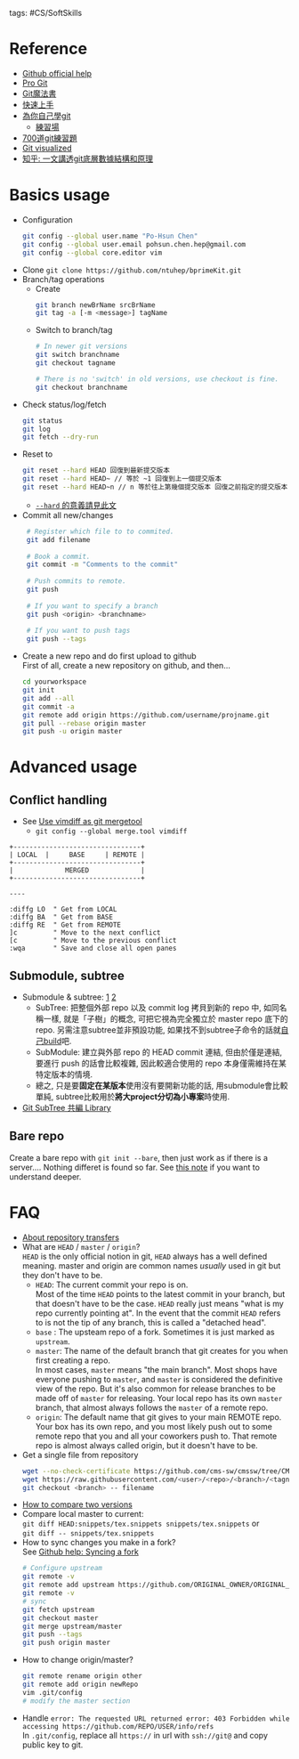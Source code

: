 tags: #CS/SoftSkills 

# Reference 

* [Github official help](https://help.github.com/en)
* [Pro Git](https://git-scm.com/book)
* [Git魔法書](http://www-cs-students.stanford.edu/~blynn/gitmagic/intl/zh_tw/)
* [快速上手](https://zlargon.gitbooks.io/git-tutorial/content/)
* [為你自己學git](https://gitbook.tw/)
    * [練習場](https://gitbook.tw/playground)
* [700道git練習題](https://hackmd.io/6cgdNTXCS4O9COMTCGW5jA?view)
* [Git visualized](https://dev.to/lydiahallie/cs-visualized-useful-git-commands-37p1)
* [知乎: 一文講透git底層數據結構和原理](https://zhuanlan.zhihu.com/p/296780372)

# Basics usage

* Configuration
    ```bash
    git config --global user.name "Po-Hsun Chen"
    git config --global user.email pohsun.chen.hep@gmail.com
    git config --global core.editor vim
    ```
* Clone
    `git clone https://github.com/ntuhep/bprimeKit.git`
* Branch/tag operations
    * Create
        ```bash
        git branch newBrName srcBrName
        git tag -a [-m <message>] tagName
        ```
    * Switch to branch/tag
        ```bash
        # In newer git versions
        git switch branchname
        git checkout tagname
        
        # There is no 'switch' in old versions, use checkout is fine.
        git checkout branchname
        ```
* Check status/log/fetch
    ```bash
    git status
    git log
    git fetch --dry-run
    ```
* Reset to 
    ```bash
    git reset --hard HEAD 回復到最新提交版本
    git reset --hard HEAD~ // 等於 ~1 回復到上一個提交版本
    git reset --hard HEAD~n // n 等於往上第幾個提交版本 回復之前指定的提交版本
    ```
    * [`--hard` 的意義請見此文](https://gitbook.tw/chapters/using-git/reset-commit.html)
* Commit all new/changes
   ```bash
    # Register which file to to commited.
    git add filename
    
    # Book a commit.
    git commit -m "Comments to the commit"
    
    # Push commits to remote.
    git push
    
    # If you want to specify a branch
    git push <origin> <branchname>
    
    # If you want to push tags
    git push --tags
    ```
*   Create a new repo and do first upload to github  
    First of all, create a new repository on github, and then...
    ```bash
    cd yourworkspace
    git init
    git add --all
    git commit -a
    git remote add origin https://github.com/username/projname.git
    git pull --rebase origin master
    git push -u origin master
    ```

# Advanced usage

## Conflict handling  
    
* See [Use vimdiff as git mergetool](https://www.rosipov.com/blog/use-vimdiff-as-git-mergetool/)
    * `git config --global merge.tool vimdiff`

```
+--------------------------------+
| LOCAL  |     BASE     | REMOTE |
+--------------------------------+
|             MERGED             |
+--------------------------------+

----

:diffg LO  " Get from LOCAL
:diffg BA  " Get from BASE
:diffg RE  " Get from REMOTE
]c         " Move to the next conflict
[c         " Move to the previous conflict
:wqa       " Save and close all open panes
```
    
## Submodule, subtree
    
* Submodule & subtree: [1](https://blog.puckwang.com/post/2020/git-submodule-vs-subtree/) [2](https://whchi.github.io/posts/difference-between-subtree-and-submodule/)
    * SubTree: 把整個外部 repo 以及 commit log 拷貝到新的 repo 中, 如同名稱一樣, 就是「子樹」的概念, 可把它視為完全獨立於 master repo 底下的 repo. 另需注意subtree並非預設功能, 如果找不到subtree子命令的話就[自己build](https://github.com/git/git/tree/master/contrib/subtree)吧.
    * SubModule: 建立與外部 repo 的 HEAD commit 連結, 但由於僅是連結, 要進行 push 的話會比較複雜, 因此較適合使用的 repo 本身僅需維持在某特定版本的情境.
    * 總之, 只是要**固定在某版本**使用沒有要開新功能的話, 用submodule會比較單純, subtree比較用於**將大project分切為小專案**時使用.
* [Git SubTree 共編 Library](http://yutin.logdown.com/posts/188306-git-subtree-total-addendum-library)

## Bare repo

Create a bare repo with `git init --bare`, then just work as if there is a server.... Nothing differet is found so far. See [this note](https://hackmd.io/@hbdoy/BJz0V5tv8) if you want to understand deeper.

# FAQ

* [About repository transfers](https://help.github.com/articles/about-repository-transfers/)
* What are `HEAD` / `master` / `origin`?  
    `HEAD` is the only official notion in git, `HEAD` always has a well defined meaning. master and origin are common names *usually* used in git but they don't have to be.
    * `HEAD`:
        The current commit your repo is on.  
        Most of the time `HEAD` points to the latest commit in your branch, but that doesn't have to be the case. `HEAD` really just means "what is my repo currently pointing at". In the event that the commit `HEAD` refers to is not the tip of any branch, this is called a "detached head".
    * `base` : The upsteam repo of a fork. Sometimes it is just marked as `upstream`.
    * `master`: The name of the default branch that git creates for you when first creating a repo.  
        In most cases, `master` means "the main branch". Most shops have everyone pushing to `master`, and `master` is considered the definitive view of the repo. But it's also common for release branches to be made off of `master` for releasing. Your local repo has its own `master` branch, that almost always follows the `master` of a remote repo.
    * `origin`: The default name that git gives to your main REMOTE repo.  
        Your box has its own repo, and you most likely push out to some remote repo that you and all your coworkers push to. That remote repo is almost always called origin, but it doesn't have to be.
* Get a single file from repository
    ```bash
    wget --no-check-certificate https://github.com/cms-sw/cmssw/tree/CMSSW_5_3_X/GeneratorInterface/ExternalDecays/data/Bd_Kstarmumu_Kpi.dec
    wget https://raw.githubusercontent.com/<user>/<repo>/<branch>/<tagname/><filename>
    git checkout <branch> -- filename
    ```
* [How to compare two versions](https://help.github.com/articles/comparing-commits-across-time/)
*   Compare local master to current:  
    `git diff HEAD:snippets/tex.snippets snippets/tex.snippets` or  
    `git diff -- snippets/tex.snippets`
* How to sync changes you make in a fork?  
    See [Github help: Syncing a fork](https://help.github.com/articles/syncing-a-fork/)
    ```bash
    # Configure upstream
    git remote -v
    git remote add upstream https://github.com/ORIGINAL_OWNER/ORIGINAL_REPO.git
    git remote -v 
    # sync
    git fetch upstream
    git checkout master
    git merge upstream/master
    git push --tags
    git push origin master
    ```
* How to change origin/master?
    ```bash
    git remote rename origin other
    git remote add origin newRepo
    vim .git/config
    # modify the master section
    ```
* Handle `error: The requested URL returned error: 403 Forbidden while accessing https://github.com/REPO/USER/info/refs`  
    In `.git/config`, replace all `https://` in url with `ssh://git@` and copy public key to git.   
   
